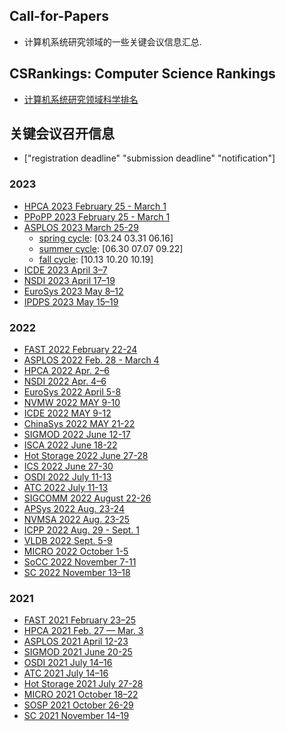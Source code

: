 ## Call-for-Papers
- 计算机系统研究领域的一些关键会议信息汇总.

## CSRankings: Computer Science Rankings
- [计算机系统研究领域科学排名](http://csrankings.org/#/fromyear/2011/toyear/2022/index?comm&ops&world)

## 关键会议召开信息
* ["registration deadline" "submission deadline" "notification"]

### 2023
- [HPCA 2023 February 25 - March 1](https://hpca-conf.org/2023/)
- [PPoPP 2023 February 25 - March 1](https://conf.researchr.org/home/PPoPP-2023)
- [ASPLOS 2023 March 25-29](https://asplos-conference.org/2023/)
    - [spring cycle](https://asplos-conference.org/asplos-2023-cfp/): [03.24 03.31 06.16]
    - [summer cycle](https://asplos-conference.org/asplos-2023-cfp/): [06.30 07.07 09.22]
    - [fall cycle](https://asplos-conference.org/asplos-2023-cfp/): [10.13 10.20 10.19]
- [ICDE 2023 April 3–7](https://icde2023.ics.uci.edu/)
- [NSDI 2023 April 17–19](https://www.usenix.org/conference/nsdi23)
- [EuroSys 2023 May 8–12](https://2023.eurosys.org/)
- [IPDPS 2023 May 15–19](https://www.ipdps.org/ipdps2023/2023-call-for-papers.html)

### 2022
- [FAST 2022 February 22-24](https://www.usenix.org/conference/fast22)
- [ASPLOS 2022 Feb. 28 - March 4](https://asplos-conference.org/2022/)
- [HPCA 2022 Apr. 2–6](https://hpca-conf.org/2022/)
- [NSDI 2022 Apr. 4–6](https://www.usenix.org/conference/nsdi22)
- [EuroSys 2022 April 5-8](https://2022.eurosys.org/)
- [NVMW 2022 MAY 9-10](http://nvmw.ucsd.edu/)
- [ICDE 2022 MAY 9-12](https://icde2022.ieeecomputer.my/)
- [ChinaSys 2022 MAY 21-22](https://xxxy.gufe.edu.cn/chinasys22/index.html)
- [SIGMOD 2022 June 12-17](https://2022.sigmod.org/)
- [ISCA 2022 June 18-22](https://iscaconf.org/isca2022/)
- [Hot Storage 2022 June 27-28](https://www.hotstorage.org/2022/)
- [ICS 2022 June 27-30](https://ics2022.github.io/)
- [OSDI 2022 July 11-13](https://www.usenix.org/conference/osdi22)
- [ATC 2022 July 11-13](https://www.usenix.org/conference/atc22)
- [SIGCOMM 2022 August 22-26](https://conferences.sigcomm.org/sigcomm/2022/)
- [APSys 2022 Aug. 23-24](https://apsys2022.comp.nus.edu.sg/)
- [NVMSA 2022 Aug. 23-25](https://nvmsa2022.github.io/index.html)
- [ICPP 2022 Aug. 29 - Sept. 1](https://icpp22.gitlabpages.inria.fr/)
- [VLDB 2022 Sept. 5-9](https://vldb.org/2022/)
- [MICRO 2022 October 1-5](https://www.microarch.org/micro55/)
- [SoCC 2022 November 7-11](https://acmsocc.org/2022/)
- [SC 2022 November 13–18](https://sc22.supercomputing.org/)

### 2021
- [FAST 2021 February 23–25](https://www.usenix.org/conference/fast21)
- [HPCA 2021 Feb. 27 — Mar. 3](https://hpca-conf.org/2021/)
- [ASPLOS 2021 April 12-23](https://asplos-conference.org/2021/index.html)
- [SIGMOD 2021 June 20-25](https://2021.sigmod.org/)
- [OSDI 2021 July 14–16](https://www.usenix.org/conference/osdi21)
- [ATC 2021 July 14–16](https://www.usenix.org/conference/atc21)
- [Hot Storage 2021 July 27-28](https://www.hotstorage.org/2021/)
- [MICRO 2021 October 18–22](https://www.microarch.org/micro54/)
- [SOSP 2021 October 26-29](https://sosp2021.mpi-sws.org/)
- [SC 2021 November 14–19](https://sc21.supercomputing.org/)